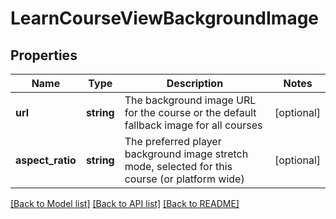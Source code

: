 # LearnCourseViewBackgroundImage

## Properties
Name | Type | Description | Notes
------------ | ------------- | ------------- | -------------
**url** | **string** | The background image URL for the course or the default fallback image for all courses | [optional] 
**aspect_ratio** | **string** | The preferred player background image stretch mode, selected for this course (or platform wide) | [optional] 

[[Back to Model list]](../README.md#documentation-for-models) [[Back to API list]](../README.md#documentation-for-api-endpoints) [[Back to README]](../README.md)


